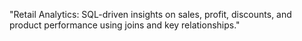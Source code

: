 "Retail Analytics: SQL-driven insights on sales, profit, discounts, and product performance using joins and key relationships."
